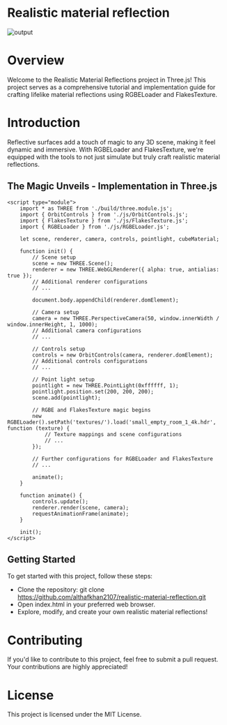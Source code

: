 # Realistic material reflection

![output](https://github.com/althafkhan2107/realistic-material-reflection/assets/98469857/359f6128-9954-44a3-ace6-eaad08c1b7fd)

# Overview
Welcome to the Realistic Material Reflections project in Three.js! This project serves as a comprehensive tutorial and implementation guide for crafting lifelike material reflections using RGBELoader and FlakesTexture.


# Introduction
Reflective surfaces add a touch of magic to any 3D scene, making it feel dynamic and immersive. With RGBELoader and FlakesTexture, we're equipped with the tools to not just simulate but truly craft realistic material reflections.

## The Magic Unveils - Implementation in Three.js

    <script type="module">
        import * as THREE from './build/three.module.js';
        import { OrbitControls } from './js/OrbitControls.js';
        import { FlakesTexture } from './js/FlakesTexture.js';
        import { RGBELoader } from './js/RGBELoader.js';

        let scene, renderer, camera, controls, pointlight, cubeMaterial;

        function init() {
            // Scene setup
            scene = new THREE.Scene();
            renderer = new THREE.WebGLRenderer({ alpha: true, antialias: true });
            // Additional renderer configurations
            // ...

            document.body.appendChild(renderer.domElement);

            // Camera setup
            camera = new THREE.PerspectiveCamera(50, window.innerWidth / window.innerHeight, 1, 1000);
            // Additional camera configurations
            // ...

            // Controls setup
            controls = new OrbitControls(camera, renderer.domElement);
            // Additional controls configurations
            // ...

            // Point light setup
            pointlight = new THREE.PointLight(0xffffff, 1);
            pointlight.position.set(200, 200, 200);
            scene.add(pointlight);

            // RGBE and FlakesTexture magic begins
            new RGBELoader().setPath('textures/').load('small_empty_room_1_4k.hdr', function (texture) {
                // Texture mappings and scene configurations
                // ...
            });

            // Further configurations for RGBELoader and FlakesTexture
            // ...

            animate();
        }

        function animate() {
            controls.update();
            renderer.render(scene, camera);
            requestAnimationFrame(animate);
        }

        init();
    </script>


## Getting Started
To get started with this project, follow these steps:

- Clone the repository: git clone https://github.com/althafkhan2107/realistic-material-reflection.git
- Open index.html in your preferred web browser.
- Explore, modify, and create your own realistic material reflections!

# Contributing
If you'd like to contribute to this project, feel free to submit a pull request. Your contributions are highly appreciated!

# License
This project is licensed under the MIT License.
